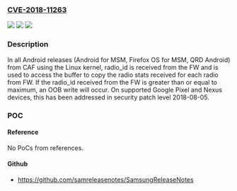 ### [CVE-2018-11263](https://cve.mitre.org/cgi-bin/cvename.cgi?name=CVE-2018-11263)
![](https://img.shields.io/static/v1?label=Product&message=Android%20for%20MSM%2C%20Firefox%20OS%20for%20MSM%2C%20QRD%20Android&color=blue)
![](https://img.shields.io/static/v1?label=Version&message=n%2Fa&color=blue)
![](https://img.shields.io/static/v1?label=Vulnerability&message=Improper%20Validation%20of%20Array%20Index%20in%20WLAN&color=brighgreen)

### Description

In all Android releases (Android for MSM, Firefox OS for MSM, QRD Android) from CAF using the Linux kernel, radio_id is received from the FW and is used to access the buffer to copy the radio stats received for each radio from FW. If the radio_id received from the FW is greater than or equal to maximum, an OOB write will occur. On supported Google Pixel and Nexus devices, this has been addressed in security patch level 2018-08-05.

### POC

#### Reference
No PoCs from references.

#### Github
- https://github.com/samreleasenotes/SamsungReleaseNotes


